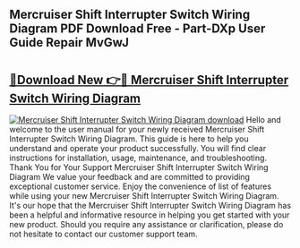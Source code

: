 ## Mercruiser Shift Interrupter Switch Wiring Diagram PDF Download Free - Part-DXp User Guide Repair MvGwJ

# <h2><a href="http://dfpgvk.blite.top/?on=Mercruiser+Shift+Interrupter+Switch+Wiring+Diagram">🔗Download New 👉🔴 Mercruiser Shift Interrupter Switch Wiring Diagram</a></h2>

[![Mercruiser Shift Interrupter Switch Wiring Diagram download](https://i.imgur.com/lujVjoI.png)](http://dfpgvk.blite.top/?on=Mercruiser+Shift+Interrupter+Switch+Wiring+Diagram)
Hello and welcome to the user manual for your newly received Mercruiser Shift Interrupter Switch Wiring Diagram. This guide is here to help you understand and operate your product successfully. You will find clear instructions for installation, usage, maintenance, and troubleshooting. Thank You for Your Support Mercruiser Shift Interrupter Switch Wiring Diagram We value your feedback and are committed to providing exceptional customer service. Enjoy the convenience of list of features while using your new Mercruiser Shift Interrupter Switch Wiring Diagram. It's our hope that the Mercruiser Shift Interrupter Switch Wiring Diagram has been a helpful and informative resource in helping you get started with your new product. Should you require any assistance or clarification, please do not hesitate to contact our customer support team.
